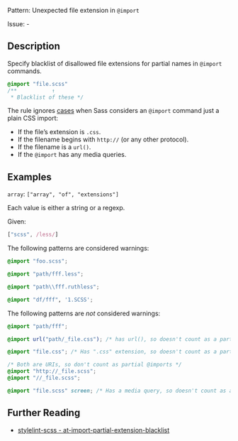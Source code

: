 Pattern: Unexpected file extension in `@import`

Issue: -

## Description

Specify blacklist of disallowed file extensions for partial names in `@import` commands.

```scss
@import "file.scss"
/**           ↑
 * Blacklist of these */
```

The rule ignores [cases](http://sass-lang.com/documentation/file.SASS_REFERENCE.html#import) when Sass considers an `@import` command just a plain CSS import:

* If the file’s extension is `.css`.
* If the filename begins with `http://` (or any other protocol).
* If the filename is a `url()`.
* If the `@import` has any media queries.

## Examples

`array`: `["array", "of", "extensions"]`

Each value is either a string or a regexp.

Given:

```js
["scss", /less/]
```

The following patterns are considered warnings:

```scss
@import "foo.scss";
```

```scss
@import "path/fff.less";
```

```scss
@import "path\\fff.ruthless";
```

```scss
@import "df/fff", '1.SCSS';
```

The following patterns are *not* considered warnings:

```scss
@import "path/fff";
```

```scss
@import url("path/_file.css"); /* has url(), so doesn't count as a partial @import */
```

```scss
@import "file.css"; /* Has ".css" extension, so doesn't count as a partial @import */
```

```scss
/* Both are URIs, so don't count as partial @imports */
@import "http://_file.scss";
@import "//_file.scss";
```

```scss
@import "file.scss" screen; /* Has a media query, so doesn't count as a partial @import */
```

## Further Reading

* [stylelint-scss - at-import-partial-extension-blacklist](https://github.com/kristerkari/stylelint-scss/blob/master/src/rules/at-import-partial-extension-blacklist/README.md)